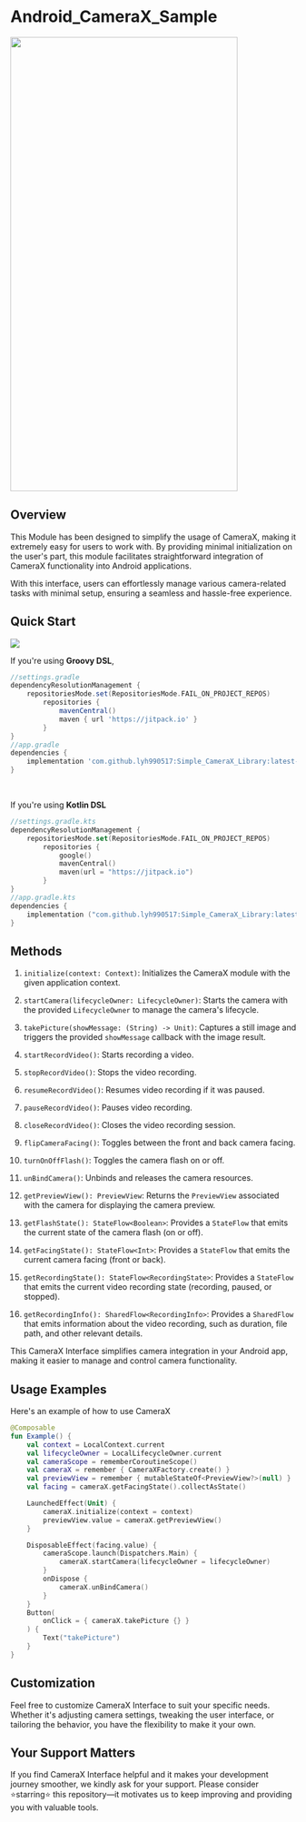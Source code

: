 # Android_CameraX_Sample
<img src="https://github.com/lyh990517/Android_CameraX_Sample/assets/45873564/a96f2ccb-1583-40b2-b17f-a5b90ba0b5cd" width="400" height="800">

## Overview

This Module has been designed to simplify the usage of CameraX, making it extremely easy for users to work with. By providing minimal initialization on the user's part, this module facilitates straightforward integration of CameraX functionality into Android applications.

With this interface, users can effortlessly manage various camera-related tasks with minimal setup, ensuring a seamless and hassle-free experience.

## Quick Start
[![](https://jitpack.io/v/lyh990517/Simple_CameraX_Library.svg)](https://jitpack.io/#lyh990517/Simple_CameraX_Library)
<br>

If you're using **Groovy DSL**, 

```gradle
//settings.gradle
dependencyResolutionManagement {
    repositoriesMode.set(RepositoriesMode.FAIL_ON_PROJECT_REPOS)
        repositories {
            mavenCentral()
            maven { url 'https://jitpack.io' }
        }
}
//app.gradle
dependencies {
    implementation 'com.github.lyh990517:Simple_CameraX_Library:latest-release'
}
```

<br>

If you're using **Kotlin DSL**
```kotlin
//settings.gradle.kts
dependencyResolutionManagement {
    repositoriesMode.set(RepositoriesMode.FAIL_ON_PROJECT_REPOS)
        repositories {
            google()
            mavenCentral()
            maven(url = "https://jitpack.io")
        }
}
//app.gradle.kts
dependencies {
    implementation ("com.github.lyh990517:Simple_CameraX_Library:latest-release")
}
```

## Methods

1. `initialize(context: Context)`: Initializes the CameraX module with the given application context.

2. `startCamera(lifecycleOwner: LifecycleOwner)`: Starts the camera with the provided `LifecycleOwner` to manage the camera's lifecycle.

3. `takePicture(showMessage: (String) -> Unit)`: Captures a still image and triggers the provided `showMessage` callback with the image result.

4. `startRecordVideo()`: Starts recording a video.

5. `stopRecordVideo()`: Stops the video recording.

6. `resumeRecordVideo()`: Resumes video recording if it was paused.

7. `pauseRecordVideo()`: Pauses video recording.

8. `closeRecordVideo()`: Closes the video recording session.

9. `flipCameraFacing()`: Toggles between the front and back camera facing.

10. `turnOnOffFlash()`: Toggles the camera flash on or off.

11. `unBindCamera()`: Unbinds and releases the camera resources.

12. `getPreviewView(): PreviewView`: Returns the `PreviewView` associated with the camera for displaying the camera preview.

13. `getFlashState(): StateFlow<Boolean>`: Provides a `StateFlow` that emits the current state of the camera flash (on or off).

14. `getFacingState(): StateFlow<Int>`: Provides a `StateFlow` that emits the current camera facing (front or back).

15. `getRecordingState(): StateFlow<RecordingState>`: Provides a `StateFlow` that emits the current video recording state (recording, paused, or stopped).

16. `getRecordingInfo(): SharedFlow<RecordingInfo>`: Provides a `SharedFlow` that emits information about the video recording, such as duration, file path, and other relevant details.

This CameraX Interface simplifies camera integration in your Android app, making it easier to manage and control camera functionality.



## Usage Examples
Here's an example of how to use CameraX

```kotlin
@Composable
fun Example() {
    val context = LocalContext.current
    val lifecycleOwner = LocalLifecycleOwner.current
    val cameraScope = rememberCoroutineScope()
    val cameraX = remember { CameraXFactory.create() }
    val previewView = remember { mutableStateOf<PreviewView?>(null) }
    val facing = cameraX.getFacingState().collectAsState()

    LaunchedEffect(Unit) {
        cameraX.initialize(context = context)
        previewView.value = cameraX.getPreviewView()
    }

    DisposableEffect(facing.value) {
        cameraScope.launch(Dispatchers.Main) {
            cameraX.startCamera(lifecycleOwner = lifecycleOwner)
        }
        onDispose {
            cameraX.unBindCamera()
        }
    }
    Button(
        onClick = { cameraX.takePicture {} }
    ) {
        Text("takePicture")
    }
}
```

## Customization
Feel free to customize CameraX Interface to suit your specific needs. Whether it's adjusting camera settings, tweaking the user interface, or tailoring the behavior, you have the flexibility to make it your own.

## Your Support Matters
If you find CameraX Interface helpful and it makes your development journey smoother, we kindly ask for your support. Please consider ⭐starring⭐ this repository—it motivates us to keep improving and providing you with valuable tools.
